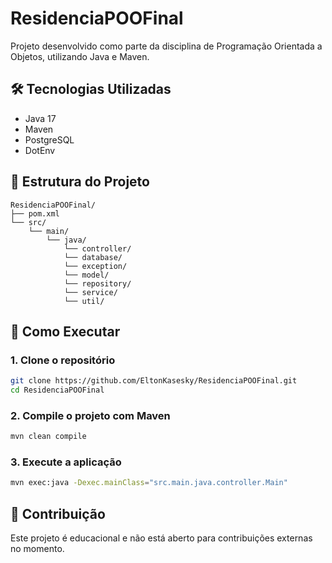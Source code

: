 # ResidenciaPOOFinal

Projeto desenvolvido como parte da disciplina de Programação Orientada a Objetos, utilizando Java e Maven.

## 🛠️ Tecnologias Utilizadas

- Java 17
- Maven
- PostgreSQL
- DotEnv

## 📁 Estrutura do Projeto

```
ResidenciaPOOFinal/
├── pom.xml
└── src/
    └── main/
        └── java/
            └── controller/
            └── database/
            └── exception/
            └── model/
            └── repository/
            └── service/
            └── util/
```

## 🚀 Como Executar

### 1. Clone o repositório

```bash
git clone https://github.com/EltonKasesky/ResidenciaPOOFinal.git
cd ResidenciaPOOFinal
```

### 2. Compile o projeto com Maven

```bash
mvn clean compile
```

### 3. Execute a aplicação

```bash
mvn exec:java -Dexec.mainClass="src.main.java.controller.Main"
```

## 🤝 Contribuição

Este projeto é educacional e não está aberto para contribuições externas no momento.
